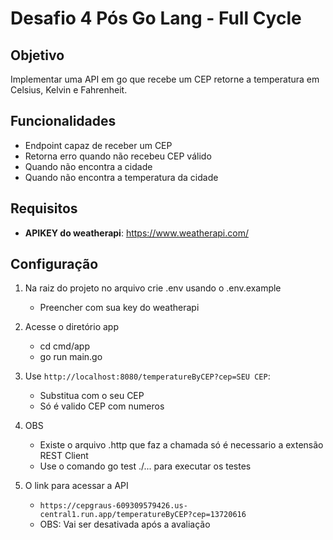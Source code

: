 # Desafio 4 Pós Go Lang - Full Cycle

## Objetivo

Implementar uma API em go que recebe um CEP retorne a temperatura em Celsius, Kelvin e Fahrenheit.

## Funcionalidades

- Endpoint capaz de receber um CEP
- Retorna erro quando não recebeu CEP válido
- Quando não encontra a cidade
- Quando não encontra a temperatura da cidade

## Requisitos

- **APIKEY do weatherapi**: https://www.weatherapi.com/

## Configuração

1. Na raiz do projeto no arquivo crie .env usando o .env.example

   - Preencher com sua key do weatherapi

2. Acesse o diretório app

   - cd cmd/app
   - go run main.go

3. Use `http://localhost:8080/temperatureByCEP?cep=SEU CEP`:

   - Substitua com o seu CEP
   - Só é valido CEP com numeros

4. OBS

   - Existe o arquivo .http que faz a chamada só é necessario a extensão REST Client
   - Use o comando go test ./... para executar os testes

5. O link para acessar a API

   - `https://cepgraus-609309579426.us-central1.run.app/temperatureByCEP?cep=13720616`
   - OBS: Vai ser desativada após a avaliação
